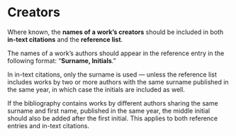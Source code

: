 # Creators

Where known, the **names of a work’s creators** should be included in both **in-text citations** and the **reference list**.



The names of a work’s authors should appear in the reference entry in the following format: “**Surname, Initials**.”

In in-text citations, only the surname is used — unless the reference list includes works by two or more authors with the same surname published in the same year, in which case the initials are included as well.

If the bibliography contains works by different authors sharing the same surname and first name, published in the same year, the middle initial should also be added after the first initial. This applies to both reference entries and in-text citations.

